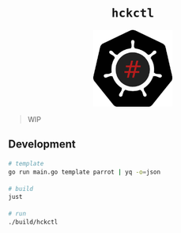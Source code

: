<h1 align="center"><code>hckctl</code></h1>

<p align="center">
  <img width="160" src="docs/logo.svg" alt="logo">
</p>

<!--
The Cloud Native HaCKing Tool
-->

> WIP

## Development

```bash
# template
go run main.go template parrot | yq -o=json

# build
just

# run
./build/hckctl
```
